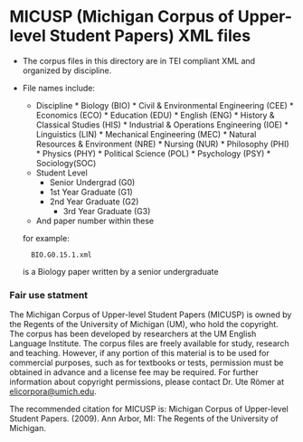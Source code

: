 # MICUSP (Michigan Corpus of Upper-level Student Papers) XML files

* The corpus files in this directory are in TEI compliant XML and organized by discipline.

* File names include:
	* Discipline
           * Biology (BIO)
           * Civil & Environmental Engineering (CEE)
           * Economics (ECO)
           * Education (EDU)
           * English (ENG)
           * History & Classical Studies (HIS)
           * Industrial & Operations Engineering (IOE)
           * Linguistics (LIN)
           * Mechanical Engineering (MEC)
           * Natural Resources & Environment (NRE)
           * Nursing (NUR)
           * Philosophy (PHI)
           * Physics (PHY)
           * Political Science (POL)
           * Psychology (PSY)
           * Sociology(SOC)
	* Student Level
	   * Senior Undergrad (G0)
	   * 1st Year Graduate (G1)
 	   * 2nd Year Graduate (G2)
           * 3rd Year Graduate (G3)
	* And paper number within these

  for example:
  ```
	BIO.G0.15.1.xml
  ```
  is a Biology paper written by a senior undergraduate



### Fair use statment

The Michigan Corpus of Upper-level Student Papers (MICUSP) is owned by the Regents of the University of Michigan (UM), who hold the copyright. The corpus has been developed by researchers at the UM English Language Institute. The corpus files are freely available for study, research and teaching. However, if any portion of this material is to be used for commercial purposes, such as for textbooks or tests, permission must be obtained in advance and a license fee may be required. For further information about copyright permissions, please contact Dr. Ute Römer at elicorpora@umich.edu.


The recommended citation for MICUSP is: Michigan Corpus of Upper-level Student Papers. (2009). Ann Arbor, MI: The Regents of the University of Michigan.
